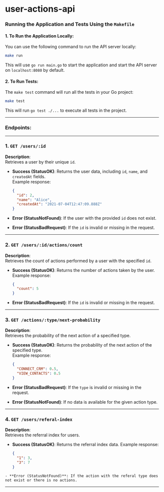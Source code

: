 # user-actions-api

### **Running the Application and Tests Using the `Makefile`**

#### 1. **To Run the Application Locally**:
   You can use the following command to run the API server locally:
   ```bash
   make run
   ```
   This will use `go run main.go` to start the application and start the API server on `localhost:8080` by default.

#### 2. **To Run Tests**:
   The `make test` command will run all the tests in your Go project:
   ```bash
   make test
   ```
   This will run `go test ./...` to execute all tests in the project.

---

### Endpoints:

---

### 1. **`GET /users/:id`**  
   **Description**:  
   Retrieves a user by their unique `id`.

   - **Success (StatusOK)**: Returns the user data, including `id`, `name`, and `createdAt` fields.  
     Example response:
     ```json
     {
       "id": 2,
       "name": "Alice",
       "createdAt": "2021-07-04T12:47:09.888Z"
     }
     ```

   - **Error (StatusNotFound)**: If the user with the provided `id` does not exist.  
   
   - **Error (StatusBadRequest)**: If the `id` is invalid or missing in the request.

---

### 2. **`GET /users/:id/actions/count`**  
   **Description**:  
   Retrieves the count of actions performed by a user with the specified `id`.

   - **Success (StatusOK)**: Returns the number of actions taken by the user.  
     Example response:
     ```json
     {
       "count": 5
     }
     ```

   - **Error (StatusBadRequest)**: If the `id` is invalid or missing in the request.

---

### 3. **`GET /actions/:type/next-probability`**  
   **Description**:  
   Retrieves the probability of the next action of a specified type.

   - **Success (StatusOK)**: Returns the probability of the next action of the specified type.  
     Example response:
     ```json
     {
       "CONNECT_CRM": 0.5,
       "VIEW_CONTACTS": 0.5
     }
     ```
   
   - **Error (StatusBadRequest)**: If the `type` is invalid or missing in the request.

   - **Error (StatusNotFound)**: If no data is available for the given action type.

---

### 4. **`GET /users/referal-index`**  
   **Description**:  
   Retrieves the referral index for users.

   - **Success (StatusOK)**: Returns the referral index data.
     Example response:
     ```json
     {
       "1": 3,
       "3": 7
     }
     ```

    - **Error (StatusNotFound)**: If the action with the referal type does not exist or there is no actions.  
---
